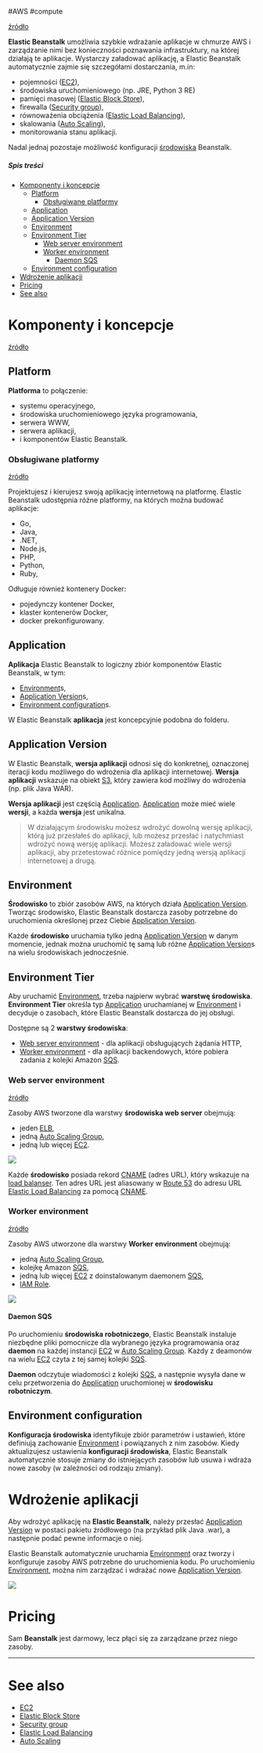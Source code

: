 #AWS #compute

[źródło](https://docs.aws.amazon.com/elasticbeanstalk/latest/dg/Welcome.html)

**Elastic Beanstalk** umożliwia szybkie wdrażanie aplikacje w chmurze AWS i zarządzanie nimi bez konieczności poznawania infrastruktury, na której działają te aplikacje. Wystarczy załadować aplikację, a Elastic Beanstalk automatycznie zajmie się szczegółami dostarczania, m.in:

- pojemności ([EC2](EC2.md)),
- środowiska uruchomieniowego (np. JRE, Python 3 RE)
- pamięci masowej ([Elastic Block Store](Elastic%20Block%20Store.md)),
- firewalla ([Security group](Security%20group.md)),
- równoważenia obciążenia ([Elastic Load Balancing](Elastic%20Load%20Balancing.md)),
- skalowania ([Auto Scaling](Auto%20Scaling.md)),
- monitorowania stanu aplikacji.

Nadal jednaj pozostaje możliwość konfiguracji [środowiska](#Environment) Beanstalk.

##### Spis treści

- [Komponenty i koncepcje](#Komponenty%20i%20koncepcje)
  - [Platform](#Platform)
    - [Obsługiwane platformy](#Obsługiwane%20platformy)
  - [Application](#Application)
  - [Application Version](#Application%20Version)
  - [Environment](#Environment)
  - [Environment Tier](#Environment%20Tier)
    - [Web server environment](#Web%20server%20environment)
    - [Worker environment](#Worker%20environment)
      - [Daemon SQS](#Daemon%20SQS)
  - [Environment configuration](#Environment%20configuration)
- [Wdrożenie aplikacji](#Wdrożenie%20aplikacji)
- [Pricing](#Pricing)
- [See also](#See%20also)

# Komponenty i koncepcje

[źródło](https://docs.aws.amazon.com/elasticbeanstalk/latest/dg/concepts.html)

## Platform

**Platforma** to połączenie:

- systemu operacyjnego,
- środowiska uruchomieniowego języka programowania,
- serwera WWW,
- serwera aplikacji,
- i komponentów Elastic Beanstalk.

### Obsługiwane platformy

[źródło](https://docs.aws.amazon.com/elasticbeanstalk/latest/dg/concepts.platforms.html)

Projektujesz i kierujesz swoją aplikację internetową na platformę. Elastic Beanstalk udostępnia różne platformy, na których można budować aplikacje:

- Go,
- Java,
- .NET,
- Node.js,
- PHP,
- Python,
- Ruby,

Odługuje również kontenery Docker:

- pojedynczy kontener Docker,
- klaster kontenerów Docker,
- docker prekonfigurowany.

## Application

**Aplikacja** Elastic Beanstalk to logiczny zbiór komponentów Elastic Beanstalk, w tym:

- [Environment](#Environment)s,
- [Application Version](#Application%20Version)s,
- [Environment configuration](#Environment%20configuration)s.

W Elastic Beanstalk **aplikacja** jest koncepcyjnie podobna do folderu.

## Application Version

W Elastic Beanstalk, **wersja aplikacji** odnosi się do konkretnej, oznaczonej iteracji kodu możliwego do wdrożenia dla aplikacji internetowej. **Wersja aplikacji** wskazuje na obiekt [S3](S3.md), który zawiera kod możliwy do wdrożenia (np. plik Java WAR).

**Wersja aplikacji** jest częścią [Application](#Application). [Application](#Application) może mieć wiele **wersji**, a każda **wersja** jest unikalna.

> W działającym środowisku możesz wdrożyć dowolną wersję aplikacji, którą już przesłałeś do aplikacji, lub możesz przesłać i natychmiast wdrożyć nową wersję aplikacji. Możesz załadować wiele wersji aplikacji, aby przetestować różnice pomiędzy jedną wersją aplikacji internetowej a drugą.

## Environment

**Środowisko** to zbiór zasobów AWS, na których działa [Application Version](#Application%20Version). Tworząc środowisko, Elastic Beanstalk dostarcza zasoby potrzebne do uruchomienia określonej przez Ciebie [Application Version](#Application%20Version).

Każde **środowisko** uruchamia tylko jedną [Application Version](#Application%20Version) w danym momencie, jednak można uruchomić tę samą lub różne [Application Version](#Application%20Version)s na wielu środowiskach jednocześnie.

## Environment Tier

Aby uruchamić [Environment](#Environment), trzeba najpierw wybrać **warstwę środowiska**. **Environment Tier** określa typ [Application](#Application) uruchamianej w [Environment](#Environment) i decyduje o zasobach, które Elastic Beanstalk dostarcza do jej obsługi.

Dostępne są 2 **warstwy środowiska**:

- [Web server environment](#Web%20server%20environment) - dla aplikacji obsługujących żądania HTTP,
- [Worker environment](#Worker%20environment) -  dla aplikacji backendowych, które pobiera zadania z kolejki Amazon [SQS](SQS.md).

### Web server environment

[źródło](https://docs.aws.amazon.com/elasticbeanstalk/latest/dg/concepts-webserver.html)

Zasoby AWS tworzone dla warstwy **środowiska web server** obejmują:

- jeden [ELB](Elastic%20Load%20Balancing.md),
- jedną [Auto Scaling Group](EC2%20Auto%20Scaling.md#Auto%20Scaling%20Group),
- jedną lub więcej [EC2](EC2.md).

![](attachments/Beanstalk%20web%20server.png)

Każde **środowisko** posiada rekord [CNAME](../network/DNS.md#CNAME) (adres URL), który wskazuje na [load balanser](Elastic%20Load%20Balancing.md). Ten adres URL jest aliasowany w [Route 53](Route%2053.md) do adresu URL [Elastic Load Balancing](Elastic%20Load%20Balancing.md) za pomocą [CNAME](../network/DNS.md#CNAME).

### Worker environment

[źródło](https://docs.aws.amazon.com/elasticbeanstalk/latest/dg/concepts-worker.html)

Zasoby AWS utworzone dla warstwy **Worker environment** obejmują:

- jedną [Auto Scaling Group](EC2%20Auto%20Scaling.md#Auto%20Scaling%20Group),
- kolejkę Amazon [SQS](SQS.md),
- jedną lub więcej [EC2](EC2.md) z doinstalowanym daemonem [SQS](SQS.md),
- [IAM Role](IAM.md#IAM%20Role).

![](attachments/Beanstalk%20worker.png)

#### Daemon SQS

Po uruchomieniu **środowiska robotniczego**, Elastic Beanstalk instaluje niezbędne pliki pomocnicze dla wybranego języka programowania oraz **daemon** na każdej instancji [EC2](EC2.md) w  [Auto Scaling Group](EC2%20Auto%20Scaling.md#Auto%20Scaling%20Group). Każdy z deamonów na wielu [EC2](EC2.md) czyta z tej samej kolejki [SQS](SQS.md).

**Daemon** odczytuje wiadomości z kolejki [SQS](SQS.md), a następnie wysyła dane w celu przetworzenia do [Application](#Application) uruchomionej w **środowisku robotniczym**.

## Environment configuration

**Konfiguracja środowiska** identyfikuje zbiór parametrów i ustawień, które definiują zachowanie [Environment](#Environment) i powiązanych z nim zasobów. Kiedy aktualizujesz ustawienia **konfiguracji środowiska**, Elastic Beanstalk automatycznie stosuje zmiany do istniejących zasobów lub usuwa i wdraża nowe zasoby (w zależności od rodzaju zmiany).

# Wdrożenie aplikacji

Aby wdrożyć aplikację na **Elastic Beanstalk**, należy przesłać [Application Version](#Application%20Version) w postaci pakietu źródłowego (na przykład plik Java .war), a następnie podać pewne informacje o niej.

Elastic Beanstalk automatycznie uruchamia [Environment](#Environment) oraz tworzy i konfiguruje zasoby AWS potrzebne do uruchomienia kodu. Po uruchomieniu [Environment](#Environment), można nim zarządzać i wdrażać nowe [Application Version](#Application%20Version).

![](attachments/Beanstalk%20flow.png)

# Pricing

Sam **Beanstalk** jest darmowy, lecz płąci się za zarządzane przez niego zasoby.

---

# See also

- [EC2](EC2.md)
- [Elastic Block Store](Elastic%20Block%20Store.md)
- [Security group](Security%20group.md)
- [Elastic Load Balancing](Elastic%20Load%20Balancing.md)
- [Auto Scaling](Auto%20Scaling.md)
